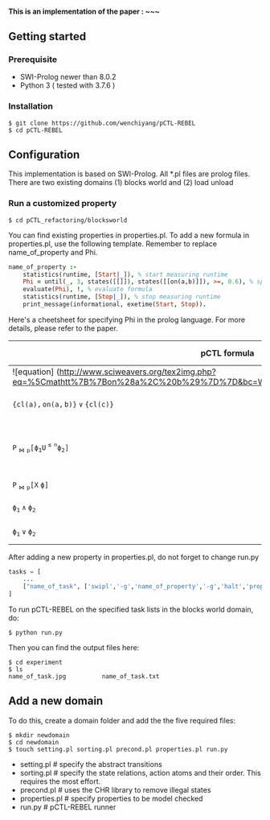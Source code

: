 #### This is an implementation of the paper : ~~~

## Getting started

### Prerequisite

- SWI-Prolog newer than 8.0.2
- Python 3  ( tested with 3.7.6 )

### Installation

```console
$ git clone https://github.com/wenchiyang/pCTL-REBEL
$ cd pCTL-REBEL
```

## Configuration

This implementation is based on SWI-Prolog. All *.pl files are prolog files. There are two existing domains (1) blocks world and (2) load unload

### Run a customized property

```console
$ cd pCTL_refactoring/blocksworld
```

You can find existing properties in properties.pl. To add a new formula in properties.pl, use the following template. Remember to replace name_of_property and Phi.

```prolog
name_of_property :-
    statistics(runtime, [Start|_]), % start measuring runtime
    Phi = until(_, 3, states([[]]), states([[on(a,b)]]), >=, 0.6), % specify a pCTL formula
    evaluate(Phi), !, % evaluate formula
    statistics(runtime, [Stop|_]), % stop measuring runtime
    print_message(informational, exetime(Start, Stop)).
```

Here's a cheetsheet for specifying Phi in the prolog language. For more details, please refer to the paper.

| pCTL formula                                       | Prolog representation                                        |
| -------------------------------------------------- | ------------------------------------------------------------ |
| ![equation] (http://www.sciweavers.org/tex2img.php?eq=%5Cmathtt%7B%7Bon%28a%2C%20b%29%7D%7D&bc=White&fc=Black&im=jpg&fs=12&ff=arev&edit=0)                            | $\mathtt{states([[on(a,b)]])}$                               |
| $\mathtt{\{cl(a), on(a, b)\} \vee \{cl(c)\}}$      | $\mathtt{states([[cl(a), on(a,b)], [cl(c)]])}$               |
| $\mathtt{P_{\bowtie p} [\phi_1 U^{\leq n}\phi_2]}$ | $\mathtt{until(Output, n, \phi_1, \phi_2, \bowtie, p)}$  // for unbounded $\mathtt{U}$, just set a large $\mathtt{n}$ |
| $\mathtt{P_{\bowtie p} [X\; \phi]}$                | $\mathtt{next(Output, \phi, \bowtie, p)}$                    |
| $\mathtt{\phi_1 \wedge \phi_2}$                    | $\mathtt{and(Output, \phi_1, \phi_2)}$                       |
| $\mathtt{\phi_1 \vee \phi_2}$                      | To be determined                                             |

After adding a new property in properties.pl, do not forget to change run.py

```python
tasks = [
    ...
    ["name_of_task", ['swipl','-g','name_of_property','-g','halt','properties.pl']]
]
```

To run pCTL-REBEL on the specified task lists in the blocks world domain, do:

```console
$ python run.py
```

Then you can find the output files here:

```console
$ cd experiment
$ ls
name_of_task.jpg          name_of_task.txt
```

## Add a new domain

To do this, create a domain folder and add the the five required files:

```console
$ mkdir newdomain
$ cd newdomain
$ touch setting.pl sorting.pl precond.pl properties.pl run.py
```

- setting.pl  # specify the abstract transitions
- sorting.pl  # specify the state relations, action atoms and their order. This requires the most effort.
- precond.pl # uses the CHR library to remove illegal states
- properties.pl # specify properties to be model checked
- run.py # pCTL-REBEL runner
